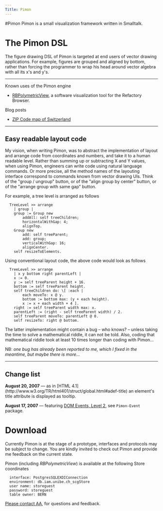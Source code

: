 ```yaml
---
Title: Pimon
---
```

#Pimon
Pimon is a small visualization framework written in Smalltalk.

# The Pimon DSL

The figure drawing DSL of Pimon is targeted at end users of vector drawing applications. For example, figures are grouped and aligned by bottom, rather than forcing the programmer to wrap his head around vector algebra with all its x's and y's.


---

Known uses of the Pimon engine


-  [RBPolymetricView](%base_url%/wiki/projects/archive/pimon/rbpolymetricview), a software visualization tool for the Refactory Browser. 

Blog posts


-  [ZIP Code map of Switzerland](http://www.iam.unibe.ch/~akuhn/blog/2008/10/zip-code-map-of-switzerland/)


---

## Easy readable layout code

My vision, when writing Pimon, was to abstract the implementation of layout and arrange code from coordinates and numbers, and take it to a human readable level. Rather than summing up or subtracting X and Y values, when using Pimon, engineers can write code using natural language commands. Or more precise, all the method names of the layouting interface correspond to commands known from vector drawing UIs. Think of the "group / ungroup" button, or of the "align group by center" button, or of the "arrange group with same gap" button.

For example, a tree level is arranged as follows 

```
  TreeLevel >> arrange
    | group |
    group := Group new
        addAll: self treeChildren;
        horizontalWithGap: 4;
        alignTop.
    Group new
        add: self treeParent;
        add: group;
        verticalWithGap: 16;
        alignCenter.
    self resizeToElements. 
```

Using conventional layout code, the above code would look as follows

```
  TreeLevel >> arrange
    | x y bottom right parentLeft |
    x := 0.
    y := self treeParent height + 16.
    bottom := self treeParent height.
    self treeChildren do: \[ :each |
        each moveTo: x @ y.
        bottom := bottom max: (y + each height).
        x := x + each width + 4 ].
    right := self treeParent width max: x. 
    parentLeft := (right - self treeParent width) / 2.
    self treeParent moveTo: parentLeft @ 0. 
    self resizeTo: right @ bottom.
```

The latter implementation might contain a bug &ndash; who knows? &ndash; unless taking the time to solve a mathematical riddle, it can not be told. Also, coding that mathematical riddle took at least 10 times longer than coding with Pimon...

NB: <i>one bug has already been reported to me, which I fixed in the meantime, but maybe there is more...</i>


---

## Change list

<p title="A tooltip is a short message that appears when the pointing device pauses over an object."><b>August 20, 2007</b> &mdash; as in [HTML 4.1](http://www.w3.org/TR/html401/struct/global.html#adef-title) an element's title attribute is displayed as tooltip.</p> 

<b>August 17, 2007</b> &mdash; featuring [DOM Events, Level 2](http://www.w3.org/TR/DOM-Level-2-Events/), see <code>Pimon-Event</code> package.

# Download

Currently Pimon is at the stage of a prototype, interfaces and protocols may be subject to change. You are kindly invited to check out Pimon and provide me feedback on the current state.

Pimon (including <i>RBPolymetricView</i>) is available at the following Store coordinates

```
  interface: PostgresSQLEXDIConnection
  environment: db.iam.unibe.ch_scgStore
  user name: storeguest
  password: storeguest
  table owner: BERN
```

[Please contact AA](%base_url%/wiki/alumni/adriankuhn), for questions and feedback.
